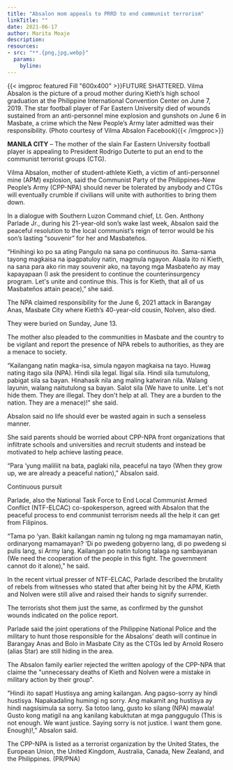 ```yaml
---
title: "Absalon mom appeals to PRRD to end communist terrorism"
linkTitle: ""
date: 2021-06-17
author: Marita Moaje
description:
resources:
- src: "**.{png,jpg,webp}"
  params:
    byline: 
---
```

{{< imgproc featured Fill "600x400" >}}FUTURE SHATTERED. Vilma Absalon is the picture of a proud mother during Kieth’s high school graduation at the Philippine International Convention Center on June 7, 2019. The star football player of Far Eastern University died of wounds sustained from an anti-personnel mine explosion and gunshots on June 6 in Masbate, a crime which the New People’s Army later admitted was their responsibility. (Photo courtesy of Vilma Absalon Facebook){{< /imgproc>}}

**MANILA CITY** – The mother of the slain Far Eastern University football player is appealing to President Rodrigo Duterte to put an end to the communist terrorist groups (CTG).

Vilma Absalon, mother of student-athlete Kieth, a victim of anti-personnel mine (APM) explosion, said the Communist Party of the Philippines-New People’s Army (CPP-NPA) should never be tolerated by anybody and CTGs will eventually crumble if civilians will unite with authorities to bring them down.

In a dialogue with Southern Luzon Command chief, Lt. Gen. Anthony Parlade Jr., during his 21-year-old son’s wake last week, Absalon said the peaceful resolution to the local communist’s reign of terror would be his son’s lasting “souvenir” for her and Masbateños.

“Hinihingi ko po sa ating Pangulo na sana po continuous ito. Sama-sama tayong magkaisa na ipagpatuloy natin, magmula ngayon. Alaala ito ni Kieth, na sana para ako rin may souvenir ako, na tayong mga Masbateño ay may kapayapaan (I ask the president to continue the counterinsurgency program. Let's unite and continue this. This is for Kieth, that all of us Masbateños attain peace),” she said.

The NPA claimed responsibility for the June 6, 2021 attack in Barangay Anas, Masbate City where Kieth’s 40-year-old cousin, Nolven, also died.

They were buried on Sunday, June 13.

The mother also pleaded to the communities in Masbate and the country to be vigilant and report the presence of NPA rebels to authorities, as they are a menace to society.

“Kailangang natin magka-isa, simula ngayon magkaisa na tayo. Huwag nating itago sila (NPA). Hindi sila legal. Iligal sila. Hindi sila tumutulong, pabigat sila sa bayan. Hinahasik nila ang maling katwiran nila. Walang layunin, walang naitutulong sa bayan. Salot sila (We have to unite. Let's not hide them. They are illegal. They don't help at all. They are a burden to the nation. They are a menace)!" she said.

Absalon said no life should ever be wasted again in such a senseless manner.

She said parents should be worried about CPP-NPA front organizations that infiltrate schools and universities and recruit students and instead be motivated to help achieve lasting peace.

“Para ‘yung maliliit na bata, paglaki nila, peaceful na tayo (When they grow up, we are already a peaceful nation),” Absalon said.

Continuous pursuit

Parlade, also the National Task Force to End Local Communist Armed Conflict (NTF-ELCAC) co-spokesperson, agreed with Absalon that the peaceful process to end communist terrorism needs all the help it can get from Filipinos.

“Tama po ‘yan. Bakit kailangan namin ng tulong ng mga mamamayan natin, ordinaryong mamamayan? ‘Di po pwedeng gobyerno lang, di po pwedeng si pulis lang, si Army lang. Kailangan po natin tulong talaga ng sambayanan (We need the cooperation of the people in this fight. The government cannot do it alone),” he said.

In the recent virtual presser of NTF-ELCAC, Parlade described the brutality of rebels from witnesses who stated that after being hit by the APM, Kieth and Nolven were still alive and raised their hands to signify surrender.

The terrorists shot them just the same, as confirmed by the gunshot wounds indicated on the police report.

Parlade said the joint operations of the Philippine National Police and the military to hunt those responsible for the Absalons’ death will continue in Barangay Anas and Bolo in Masbate City as the CTGs led by Arnold Rosero (alias Star) are still hiding in the area.

The Absalon family earlier rejected the written apology of the CPP-NPA that claime the "unnecessary deaths of Kieth and Nolven were a mistake in military action by their group".

"Hindi ito sapat! Hustisya ang aming kailangan. Ang pagso-sorry ay hindi hustisya. Napakadaling humingi ng sorry. Ang makamit ang hustisya ay hindi nagsisimula sa sorry. Sa totoo lang, gusto ko silang (NPA) mawala! Gusto kong matigil na ang kanilang kabuktutan at mga panggugulo (This is not enough. We want justice. Saying sorry is not justice. I want them gone. Enough)!,” Absalon said.

The CPP-NPA is listed as a terrorist organization by the United States, the European Union, the United Kingdom, Australia, Canada, New Zealand, and the Philippines. (PR/PNA)